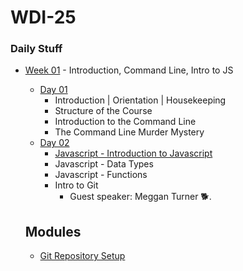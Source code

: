 # WDI-25

### Daily Stuff


* [Week 01](week01/wk01-summary.md) - Introduction, Command Line, Intro to JS
    - [Day 01](week01/wk01-day01.md)
        - Introduction | Orientation | Housekeeping
        - Structure of the Course
        - Introduction to the Command Line
        - The Command Line Murder Mystery
    - [Day 02](week01/wk01-day02.md)
        - [Javascript - Introduction to Javascript](week-01/day-02#javascript-introduction-to-javascript)
        - Javascript - Data Types
        - Javascript - Functions
        - Intro to Git
            - Guest speaker: Meggan Turner 🐕.

  ## Modules

  * [Git Repository Setup](modules/git_setup.md)
